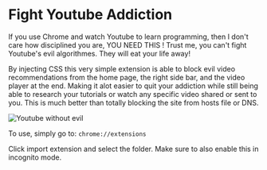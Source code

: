 # Fight Youtube Addiction

If you use Chrome and watch Youtube to learn programming, then I don't care how disciplined you are, YOU NEED THIS ! Trust me, you can't fight Youtube's evil algorithmes. They will eat your life away!

By injecting CSS this very simple extension is able to block evil video recommendations from the home page, the right side bar, and the video player at the end. Making it alot easier to quit your addiction while still being able to research your tutorials or watch any specific video shared or sent to you. This is much better than totally blocking the site from hosts file or DNS.

![Youtube without evil](http://image.noelshack.com/fichiers/2018/19/6/1526093905-freedom.jpg)


To use, simply go to:  `chrome://extensions`

Click import extension and select the folder.
Make sure to also enable this in incognito mode.

